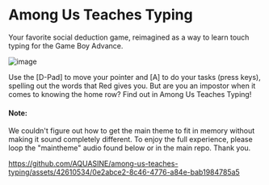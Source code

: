# Among Us Teaches Typing


Your favorite social deduction game, reimagined as a way to learn touch typing for the Game Boy Advance.

![image](https://github.com/AQUASINE/among-us-teaches-typing/assets/42610534/9b0b6244-6d31-44ec-8d13-bc25c8cd8bf9)

Use the [D-Pad] to move your pointer and [A] to do your tasks (press keys), spelling out the words that Red gives you. But are you an impostor when it comes to knowing the home row? Find out in Among Us Teaches Typing!   

#### Note:

We couldn't figure out how to get the main theme to fit in memory without making it sound completely different. To enjoy the full experience, please loop the "maintheme" audio found below or in the main repo. Thank you. 

https://github.com/AQUASINE/among-us-teaches-typing/assets/42610534/0e2abce2-8c46-4776-a84e-bab1984785a5

